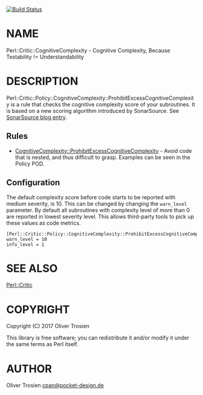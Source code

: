 [![Build Status](https://travis-ci.org/otrosien/Perl-Critic-CognitiveComplexity.svg?branch=master)](https://travis-ci.org/otrosien/Perl-Critic-CognitiveComplexity)
# NAME

Perl::Critic::CognitiveComplexity - Cognitive Complexity, Because Testability != Understandability

# DESCRIPTION

Perl::Critic::Policy::CognitiveComplexity::ProhibitExcessCognitiveComplexity is a rule that checks the
cognitive complexity score of your subroutines. It is based on a new scoring algorithm introduced by
SonarSource. See [SonarSource blog entry](https://blog.sonarsource.com/cognitive-complexity-because-testability-understandability/).

## Rules

- [CognitiveComplexity::ProhibitExcessCognitiveComplexity](https://metacpan.org/pod/Perl::Critic::Policy::CognitiveComplexity::ProhibitExcessCognitiveComplexity) - Avoid code that is nested, and thus difficult to grasp. 
Examples can be seen in the Policy POD.

## Configuration

The default complexity score before code starts to be reported with medium severity, is 10. This can be changed by changing the `warn_level` parameter.
By default all subroutines with complexity level of more than 0 are reported in lowest severity level. This allows third-party tools to pick up these 
values as code metrics.

    [Perl::Critic::Policy::CognitiveComplexity::ProhibitExcessCognitiveComplexity]
    warn_level = 10
    info_level = 1

# SEE ALSO

[Perl::Critic](https://metacpan.org/pod/Perl::Critic)

# COPYRIGHT

Copyright (C) 2017 Oliver Trosien

This library is free software; you can redistribute it and/or modify
it under the same terms as Perl itself.

# AUTHOR

Oliver Trosien <cpan@pocket-design.de>
